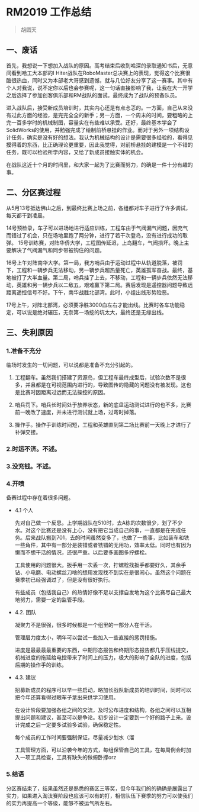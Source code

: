# RM2019 工作总结
> 胡圆天

## 一、废话

首先，我想说一下想加入战队的原因。高考结束后收到哈深的录取通知书后，无意间看到哈工大本部的I Hiter战队在RoboMaster总决赛上的表现，觉得这个比赛很酷很热血，同时又为本部老大哥感到遗憾，就与几位好友分享了这一赛事。其中有个人对我说，说不定你以后也会参赛呢，这一句话直接影响了我，让我在大一开学之后选择了参加创客俱乐部和RM战队的面试。最终成为了战队的预备队员。

进入战队后，接受新成员培训时，其实内心还是有点忐忑的。一方面，自己从来没有过此方面的经验，是完完全全的新手；另一方面，一个周末的时间，要粗略的上完一百多学时的机械制图，容量实在有些难以承受。还好，最终基本学会了SolidWorks的使用，并勉强完成了绘制前桥悬挂的作业。而对于另外一项结构设计任务，确实是没有好的想法。我认为机械结构的设计是需要很多经验的，看得见摸得着的东西，比正确理论更重要，因此我觉得，对前桥悬挂的建模是一个不错的任务，既可以检验所学内容，又给了新成员接触实体的机会。 

在战队这近十个月的时间里，和大家一起为了比赛而努力，的确是一件十分有趣的事。

## 二、分区赛过程

从5月13号抵达佛山之后，到最终比赛上场之前，各组都对车子进行了许多调试，每天都干到凌晨。

14号预检录，车子可以进场地进行适应训练，工程车由于气阀漏气问题，因充气而错过了机会，只在场地里跑了两分钟，进行了若干次登岛，没有进行成功的取弹。
15号训练赛，对阵华侨大学，工程图传延迟，上岛翻车，气阀损坏。晚上主要解决了气阀漏气和同步带被钩住的问题。

16号上午对阵南华大学。第一局，我方哨兵由于运动过程中从轨道脱落，被罚下，工程和一辆步兵无法移动，另一辆步兵超热量死亡，英雄孤军奋战。最终，基地被打了大半血量。第二局，哨兵挂了上去，不移动，工程和一辆步兵依然无法移动，英雄和另一辆步兵以二敌五，艰难赢下第二局。赛后发现是遥控器问题导致远距离遥控信号不好。下午，南华战胜北部湾。此时，小组出线形势险恶。

17号上午，对阵北部湾，必须要净胜3000血左右才能出线。比赛时各车功能稳定，可以说是绝对碾压，无奈第一场挖的坑太大，最终还是无缘出线。

## 三、失利原因

### 1.准备不充分

临场时发生的一切问题，可以说都是准备不充分引起的。

1. 工程翻车。虽然我们搭建了资源岛，但工程车最终成型后，试验次数不是很多，并且都是在可视范围内进行的，导致图传的隐藏的问题没有被发现。这也是比赛时因距离过远而无法操控的原因。

2. 哨兵罚下。哨兵长时间处于放养状态，新的底盘运动测试进行的也不多，比赛前一晚改了速度，并未进行测试就上场，过弯时掉落。

3. 操作手。操作手训练时间短，工程和英雄直到第二场比赛前一天晚上才进行了补弹交接。

### 2.时运不济。不述。

### 3.没充钱。不述。

### 4.开喷

备赛过程中存在着很多问题。

- 4.1 个人

	先对自己做一个反思。上学期战队在510时，去A栋的次数很少，划了不少水。对这个比赛还是没有上心，没有把它当成自己的事，一直都是在完成任务。后来战队搬到701，去的时间虽然变多了，也做了一些事，比如装车和铣一些角件，其中有一部分是装错或者铣错的无用功，效率太低。同时也有因为懒而不想干活的情况，还很严重。以后要多画图多拧螺栓。

	工具使用的问题很大。扳手用一次丢一次，拧螺栓找扳手都要好久，其余手钻、小电磨、电动螺丝刀啥的想用发现找不到实在是很闹心。虽然这个问题在赛季初已经强调过了，但是没有很好执行。
	
    有些成员（包括我自己）的热情好像不足以支撑自发地为这个比赛尽自己最大地努力，需要一定的监管手段。

- 4.2. 团队

	凝聚力不是很强，很多时候都是一个组里的一部分人在干活。
	
    管理层力度太小，明年可以尝试一些加入一些直接的惩罚措施。
    
    进度是最最最最重要的东西，中期形态报告和终期形态报告都几乎压线提交，机械进度的拖延给电控带来了时间上的压力，极大的影响了全队的进度，包括后期的操作手的训练。

- 4.3. 建议
	
    招募新成员的程序可以早一些启动，略加长战队新成员的培训时间，同时可以把今年还算看得过眼车子拿出来供学习使用。
	
    在设计阶段要加强各组之间的交流，及时公布进度和结构，各组之间可以互相提出问题和建议，甚至可以是争论。初步设计一定要到一个好的路子上来。设计完成之后一定要多试验多试验，确保稳定性。
	
    每个成员的工作时间要强制保证，尽量减少划水（溜
	
    工具管理方面，可以沿袭今年的方式，每组保管自己的工具，在每周例会时加入一项工具检查，工具有缺失的做俯卧撑orz

### 5.结语

分区赛结束了，结果虽然还是熟悉的赛区三等奖，但今年我们的的确确是展露出了实力，如果进入淘汰赛阶段也应该可以有的打，相信队伍下赛季的努力可以使我们的实力再提高一个等级，能够不被运气所左右。